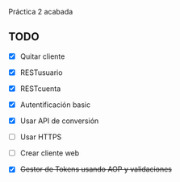 Práctica 2 acabada

## TODO
- [x] Quitar cliente
- [x] RESTusuario
- [x] RESTcuenta
- [x] Autentificación basic
- [x] Usar API de conversión

- [ ] Usar HTTPS
- [ ] Crear cliente web

- [x] ~~Gestor de Tokens usando AOP y validaciones~~